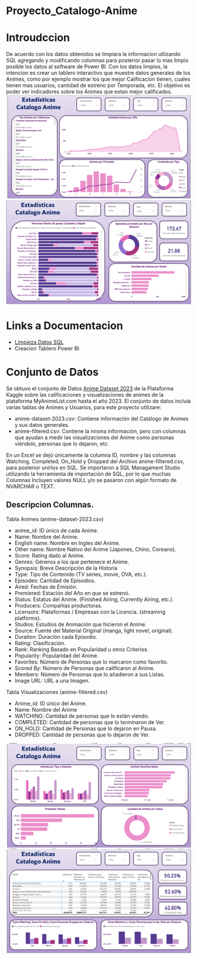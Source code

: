 # Proyecto_Catalogo-Anime

# Introudccion
De acuerdo con los datos obtenidos se limpiara la informacion utlizando *SQL* agregando y modificando columnas para posterior pasar lo mas limpio posible los datos al software de Power BI.
Con los datos limpios, la intencion es crear un tablero interactivo que muestre datos generales de los Animes, como por ejemplo mostrar los que mejor Calificacion tienen, cuales tienen mas usuarios, cantidad de estreno por Temporada, etc.
El objetivo es poder ver indicadores sobre los Animes que estan mejor calificados.
![Tablero Final](Imagenes/Pagina_1.png)
![Tablero Final](Imagenes/Pagina_3.png)
# Links a Documentacion
  -  [Limpieza Datos SQL](https://github.com/joorge20/Proyecto_Catalogo-Anime/blob/main/1.%20Limpieza%20SQL.md)
  -  Creacion Tablero Power BI

# Conjunto de Datos
Se obtuvo el conjunto de Datos [Anime Dataset 2023](https://www.kaggle.com/datasets/dbdmobile/myanimelist-dataset) de la Plataforma Kaggle sobre las calificaciones y visualizaciones de animes de la plataforma MyAnimeList.com hasta el año 2023. El conjunto de datos incluía varias tablas de Animes y Usuarios, para este proyecto utilizare: 
  - anime-dataset-2023.csv: Contiene información del Catálogo de Animes y sus datos generales.
  - anime-filtered.csv: Contiene la misma información, pero con columnas que ayudan a medir las visualizaciones del Anime como personas viéndolo, personas que lo dejaron, etc.

En un Excel se dejó únicamente la columna ID, nombre y las columnas Watching, Completed, On_Hold y Dropped del Archivo anime-filtered.csv, para posterior unirlos en SQL.
Se importaron a SQL Managament Studio utilizando la herramienta de importación de SQL, por lo que muchas Columnas Incluyen valores NULL y/o se pasaron con algún formato de NVARCHAR o TEXT.

## Descripcion Columnas.
Tabla Animes (anime-dataset-2023.csv)
  -  anime_id: ID único de cada Anime.
  -  Name: Nombre del Anime.
  -  English name: Nombre en Ingles del Anime.
  -  Other name: Nombre Nativo del Anime (Japones, Chino, Coreano).
  -  Score: Rating dado al Anime.
  -  Genres: Géneros a los que pertenece el Anime.
  -  Synopsis: Breve Descripción de la Historia
  -  Type: Tipo de Contenido (TV series, movie, OVA, etc.).
  -  Episodes: Cantidad de Episodios.
  -  Aired: Fechas de Emisión.
  -  Premiered: Estación del Año en que se estrenó.
  -  Status: Estatus del Anime. (Finished Airing, Currently Airing, etc.).
  -  Producers: Compañías productoras.
  -  Licensors: Plataformas / Empresas con la Licencia. (streaming platforms).
  -  Studios: Estudios de Animación que hicieron el Anime.
  -  Source: Fuente del Material Original (manga, light novel, original).
  -  Duration: Duración cada Episodio.
  -  Rating: Clasificación.
  -  Rank: Ranking Basado en Popularidad u otros Criterios.
  -  Popularity: Popularidad del Anime.
  -  Favorites: Número de Personas que lo marcaron como favorito.
  -  Scored By: Número de Personas que calificaron al Anime.
  -  Members: Número de Personas que lo añadieron a sus Listas.
  -  Image URL: URL a una Imagen.
 
Tabla Visualizaciones (anime-filtered.csv)
  - Anime_id: ID único del Anime.
  - Name: Nombre del Anime
  - WATCHING: Cantidad de personas que lo están viendo.
  - COMPLETED: Cantidad de personas que lo terminaron de Ver.
  - ON_HOLD: Cantidad de Personas que lo dejaron en Pausa.
  - DROPPED: Cantidad de personas que lo dejaron de Ver. 

![Tablero Final](Imagenes/Pagina_2.png)
![Tablero Final](Imagenes/Pagina_4.png)
